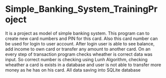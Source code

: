 # Simple_Banking_System_TrainingProject

It is a project as model of simple banking system. This program can to create new card numbers and PIN for this card. Also this card number can be used for login to user account.
After login user is able to see balance, add income to own card or transfer any amount to another card. On an every step of transaction program checks wheather is correct data was input.
So correct number is checking using Lunh Algorithm, checking wheather a card is exists in a database and user is not able to transfer more money as he has on his card.
All data saving into SQLite database
